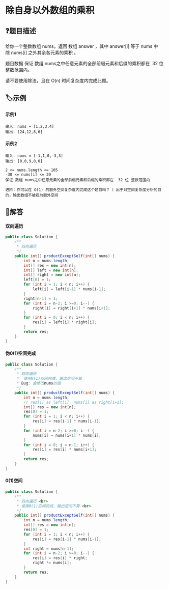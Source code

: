 # 除自身以外数组的乘积

## ❓题目描述

给你一个整数数组 nums，返回 数组 answer ，其中 answer[i] 等于 nums 中除 nums[i] 之外其余各元素的乘积 。

题目数据 保证 数组 nums之中任意元素的全部前缀元素和后缀的乘积都在  32 位 整数范围内。

请不要使用除法，且在 O(n) 时间复杂度内完成此题。


## 🏷️示例
<!-- tabs:start -->
#### **示例1**
```
输入: nums = [1,2,3,4]
输出: [24,12,8,6]
```
#### **示例2**
```
输入: nums = [-1,1,0,-3,3]
输出: [0,0,9,0,0]
```
<!-- tabs:end -->
```
2 <= nums.length <= 105
-30 <= nums[i] <= 30
保证 数组 nums之中任意元素的全部前缀元素和后缀的乘积都在  32 位 整数范围内
 
进阶：你可以在 O(1) 的额外空间复杂度内完成这个题目吗？（ 出于对空间复杂度分析的目的，输出数组不被视为额外空间
```
## 👀解答

<!-- tabs:start -->

#### **双向遍历**
```java
public class Solution {
    /**
     * 双向遍历
     */
    public int[] productExceptSelf(int[] nums) {
        int n = nums.length;
        int[] res = new int[n];
        int[] left = new int[n];
        int[] right = new int[n];
        left[0] = 1;
        for (int i = 1; i < n; i++) {
            left[i] = left[i-1] * nums[i-1];
        }
        right[n-1] = 1;
        for (int i = n-2; i >=0; i--) {
            right[i] = right[i+1] * nums[i+1];
        }
        for (int i = 0; i < n; i++) {
            res[i] = left[i] * right[i];
        }
        return res;
    }
}

```
#### **伪0(1)空间完成**
```java
public class Solution {
    /**
     * 双向遍历
     *  使用0(1)空间完成，输出空间不算
     * Bug: 会修改nums的值
     */
    public int[] productExceptSelf(int[] nums) {
        int n = nums.length;
        // res[i] as left[i], nums[i] as right[i+1];
        int[] res = new int[n];
        res[0] = 1;
        for (int i = 1; i < n; i++) {
            res[i] = res[i-1] * nums[i-1];
        }
        for (int i = n-2; i >=0; i--) {
            nums[i] = nums[i+1] * nums[i];
        }
        for (int i = 0; i < n-1; i++) {
            res[i] = res[i] * nums[i+1];
        }
        return res;
    }
}

```
#### **0(1)空间**
```java
public class Solution {
    /**
     * 双向遍历 <br>
     * 使用0(1)空间完成，输出空间不算 <br>
     */
    public int[] productExceptSelf(int[] nums) {
        int n = nums.length;
        int[] res = new int[n];
        res[0] = 1;
        for (int i = 1; i < n; i++) {
            res[i] = res[i-1] * nums[i-1];
        }
        int right = nums[n-1];
        for (int i = n-2; i >=0; i--) {
            res[i] = res[i] * right;
            right *= nums[i];
        }
        return res;
    }
}

```
<!-- tabs:end -->
